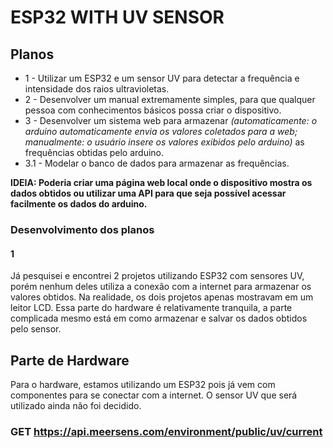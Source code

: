 # ESP32 WITH UV SENSOR

## Planos

* 1 - Utilizar um ESP32 e um sensor UV para detectar a frequência e intensidade
    dos raios ultravioletas. 
* 2 - Desenvolver um manual extremamente simples, para que qualquer pessoa com
    conhecimentos básicos possa criar o dispositivo.
* 3 - Desenvolver um sistema web para armazenar *(automaticamente: o arduino
    automaticamente envia os valores coletados para a web; manualmente: o
    usuário insere os valores exibidos pelo arduino)* as frequências obtidas
    pelo arduino.
* 3.1 - Modelar o banco de dados para armazenar as frequências.


**IDEIA: Poderia criar uma página web local onde o dispositivo mostra os
dados obtidos ou utilizar uma API para que seja possível acessar facilmente
os dados do arduino.**

### Desenvolvimento dos planos

#### 1

Já pesquisei e encontrei 2 projetos utilizando  ESP32 com sensores UV, porém
nenhum deles utiliza a conexão com a internet para armazenar os valores obtidos.
Na realidade, os dois projetos apenas mostravam em um leitor LCD. Essa parte do
hardware é relativamente tranquila, a parte complicada mesmo está em como
armazenar e salvar os dados obtidos pelo sensor.


## Parte de Hardware

Para o hardware, estamos utilizando um ESP32 pois já vem com componentes para se
conectar com a internet. O sensor UV que será utilizado ainda não foi decidido.

### GET https://api.meersens.com/environment/public/uv/current

